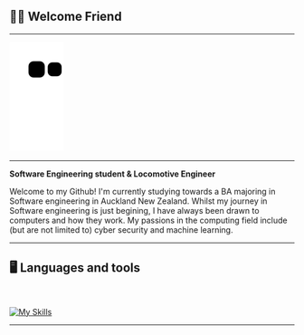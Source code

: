 ## ✌🏽 Welcome Friend

---

![snake svg](https://github.com/Trentjm/Trentjm/blob/output/github-contribution-grid-snake.svg)

---

**Software Engineering student & Locomotive Engineer**

Welcome to my Github! I'm currently studying towards a BA majoring in Software engineering in Auckland New Zealand. Whilst my journey in Software engineering is just begining, I have always been drawn to computers and how they work. My passions in the computing field include (but are not limited to) cyber security and machine learning.

---

## <c> 🖥️ Languages and tools <c>

<br>

[![My Skills](https://skillicons.dev/icons?i=linux,cpp,swift,git,html,css)](https://skillicons.dev)

---
